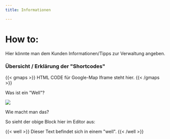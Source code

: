 ```yaml
---
title: Informationen

---
```

# How to:

Hier könnte man dem Kunden Informationen/Tipps zur Verwaltung angeben.

### Übersicht / Erklärung der "Shortcodes"

{{< gmaps >}} HTML CODE für Google-Map Iframe steht hier. {{< /gmaps >}}

Was ist ein "Well"?

![](/images/logo.png)

Wie macht man das?

So sieht der obige Block hier im Editor aus:

{{< well >}}
Dieser Text befindet sich in einem "well".
{{< /well >}}